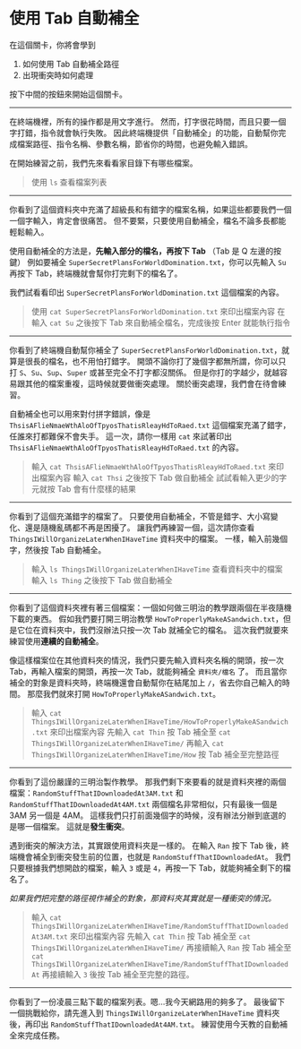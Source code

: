 # 使用 Tab 自動補全

在這個關卡，你將會學到

1. 如何使用 Tab 自動補全路徑
2. 出現衝突時如何處理

按下中間的按鈕來開始這個關卡。

---

在終端機裡，所有的操作都是用文字進行。
然而，打字很花時間，而且只要一個字打錯，指令就會執行失敗。
因此終端機提供「自動補全」的功能，自動幫你完成檔案路徑、指令名稱、參數名稱，節省你的時間，也避免輸入錯誤。

在開始練習之前，我們先來看看家目錄下有哪些檔案。

> 使用 `ls` 查看檔案列表

---

你看到了這個資料夾中充滿了超級長和有錯字的檔案名稱，如果這些都要我們一個一個字輸入，肯定會很痛苦。
但不要緊，只要使用自動補全，檔名不論多長都能輕鬆輸入。

使用自動補全的方法是，**先輸入部分的檔名，再按下 Tab**
（Tab 是 Q 左邊的按鍵）
例如要補全 `SuperSecretPlansForWorldDomination.txt`，你可以先輸入 `Su` 再按下 Tab，終端機就會幫你打完剩下的檔名了。

我們試看看印出 `SuperSecretPlansForWorldDomination.txt` 這個檔案的內容。

> 使用 `cat SuperSecretPlansForWorldDomination.txt` 來印出檔案內容
> 在輸入 `cat Su` 之後按下 Tab 來自動補全檔名，完成後按 Enter 就能執行指令

---

你看到了終端機自動幫你補全了 `SuperSecretPlansForWorldDomination.txt`，就算是很長的檔名，也不用怕打錯字。
開頭不論你打了幾個字都無所謂，你可以只打 `S`、`Su`、`Sup`、`Super` 或甚至完全不打字都沒關係。
但是你打的字越少，就越容易跟其他的檔案重複，這時候就要做衝突處理。
關於衝突處理，我們會在待會練習。

自動補全也可以用來對付拼字錯誤，像是 `ThsisAFlieNmaeWthAloOfTpyosThatisRleayHdToRaed.txt` 這個檔案充滿了錯字，任誰來打都難保不會失手。
這一次，請你一樣用 `cat` 來試著印出 `ThsisAFlieNmaeWthAloOfTpyosThatisRleayHdToRaed.txt` 的內容。

> 輸入 `cat ThsisAFlieNmaeWthAloOfTpyosThatisRleayHdToRaed.txt` 來印出檔案內容
> 輸入 `cat Thsi` 之後按下 Tab 做自動補全
> 試試看輸入更少的字元就按 Tab 會有什麼樣的結果

---

你看到了這個充滿錯字的檔案了。
只要使用自動補全，不管是錯字、大小寫變化、還是隨機亂碼都不再是困擾了。
讓我們再練習一個，這次請你查看 `ThingsIWillOrganizeLaterWhenIHaveTime` 資料夾中的檔案。
一樣，輸入前幾個字，然後按 Tab 自動補全。

> 輸入 `ls ThingsIWillOrganizeLaterWhenIHaveTime` 查看資料夾中的檔案
> 輸入 `ls Thing` 之後按下 Tab 做自動補全

---

你看到了這個資料夾裡有著三個檔案：一個如何做三明治的教學跟兩個在半夜隨機下載的東西。
假如我們要打開三明治教學 `HowToProperlyMakeASandwich.txt`，但是它位在資料夾中，我們沒辦法只按一次 Tab 就補全它的檔名。
這次我們就要來練習使用**連續的自動補全**。

像這樣檔案位在其他資料夾的情況，我們只要先輸入資料夾名稱的開頭，按一次 Tab，再輸入檔案的開頭，再按一次 Tab，就能夠補全 `資料夾/檔名` 了。
而且當你補全的對象是資料夾時，終端機還會自動幫你在結尾加上 `/`，省去你自己輸入的時間。
那麼我們就來打開 `HowToProperlyMakeASandwich.txt`。

> 輸入 `cat ThingsIWillOrganizeLaterWhenIHaveTime/HowToProperlyMakeASandwich.txt` 來印出檔案內容
> 先輸入 `cat Thin` 按 Tab 補全至 `cat ThingsIWillOrganizeLaterWhenIHaveTime/`
> 再輸入 `cat ThingsIWillOrganizeLaterWhenIHaveTime/How` 按 Tab 補全至完整路徑

---

你看到了這份嚴謹的三明治製作教學。
那我們剩下來要看的就是資料夾裡的兩個檔案：`RandomStuffThatIDownloadedAt3AM.txt` 和 `RandomStuffThatIDownloadedAt4AM.txt`
兩個檔名非常相似，只有最後一個是 3AM 另一個是 4AM。
這樣我們只打前面幾個字的時候，沒有辦法分辦到底選的是哪一個檔案。
這就是**發生衝突**。

遇到衝突的解決方法，其實跟使用資料夾是一樣的。
在輸入 `Ran` 按下 Tab 後，終端機會補全到衝突發生前的位置，也就是 `RandomStuffThatIDownloadedAt`。
我們只要根據我們想開啟的檔案，輸入 `3` 或是 `4`，再按一下 Tab，就能夠補全剩下的檔名了。

_如果我們把完整的路徑視作補全的對象，那資料夾其實就是一種衝突的情況。_

> 輸入 `cat ThingsIWillOrganizeLaterWhenIHaveTime/RandomStuffThatIDownloadedAt3AM.txt` 來印出檔案內容
> 先輸入 `cat Thin` 按 Tab 補全至 `cat ThingsIWillOrganizeLaterWhenIHaveTime/`
> 再接續輸入 `Ran` 按 Tab 補全至 `cat ThingsIWillOrganizeLaterWhenIHaveTime/RandomStuffThatIDownloadedAt`
> 再接續輸入 `3` 後按 Tab 補全至完整的路徑。

---

你看到了一份凌晨三點下載的檔案列表。嗯…我今天網路用的夠多了。
最後留下一個挑戰給你，請先進入到 `ThingsIWillOrganizeLaterWhenIHaveTime` 資料夾後，再印出 `RandomStuffThatIDownloadedAt4AM.txt`。
練習使用今天教的自動補全來完成任務。
